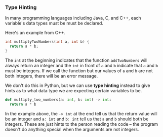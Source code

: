 ### Type Hinting

In many programming languages including Java, C, and C++, each variable's data types must be must be declared. 

Here's an example from C++.

```cpp
int multiplyTwoNumbers(int a, int b) {
  return a * b;
}

```
The `int` at the beginning indicates that the function `addTwoNumbers` will always return an integer and the `int` in front of `a` and `b` indicate that `a` and `b` must be integers. If we call the function but our values of `a` and `b` are not both integers, there will be an error message.

We don't do this in Python, but we can use **type hinting** instead to give hints as to what data type we are expecting certain variables to be.

```python 
def multiply_two_numbers(a: int, b: int) -> int:  
  return a * b
```
In the example above, the `-> int` at the end tell us that the return value will be an integer and `a: int` and `b: int` tell us that `a` and `b` should both be integers.  These are just hints to the person reading the code – the program doesn't do anything special when the arguments are not integers.
